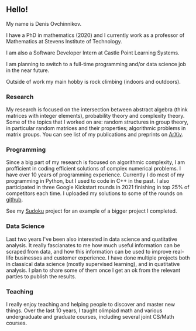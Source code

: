## Hello! 

My name is Denis Ovchinnikov.

I have a PhD in mathematics (2020) and I currently work as a professor of Mathematics at Stevens Institute of Technology.

I am also a Software Developer Intern at Castle Point Learning Systems.

I am planning to switch to a full-time programming and/or data science job in the near future.

Outside of work my main hobby is rock climbing (indoors and outdoors). 

### Research
My research is focused on the intersection between abstract algebra (think matrices with integer elements), probability theory and complexity theory. Some of the topics that I worked on are: random structures in group theory, in particular random matrices and their properties; algorithmic problems in matrix groups. You can see list of my publications and preprints on [ArXiv](https://arxiv.org/search/math?searchtype=author&query=Ovchinnikov%2C+D).

### Programming
Since a big part of my research is focused on algorithmic complexity, I am profficient in coding efficient solutions of complex numerical problems. I have over 10 years of programming experience. Currently I do most of my programming in Python, but I used to code in C++ in the past. I also participated in three Google Kickstart rounds in 2021 finishing in top 25% of competitors each time. I uploaded my solutions to some of the rounds on [github](https://github.com/DenisOvchinnikov93/Google-kickstart-2021-e-all-problems-python).

See my [Sudoku](https://github.com/DenisOvchinnikov93/Sudoku) project for an example of a bigger project I completed. 

### Data Science
Last two years I've been also interested in data science and quatitative analysis. It really fascianates to me how much useful information can be scraped from data, and how this information can be used to improve real-life businesses and customer experience. I have done multiple projects both in classical data science (mostly supervised learning), and in quatitative analysis. I plan to share some of them once I get an ok from the relevant parties to publish the results.

### Teaching
I really enjoy teaching and helping people to discover and master new things. Over the last 10 years, I taught olimpiad math and various undergraduate and graduate courses, including several joint CS/Math courses.
